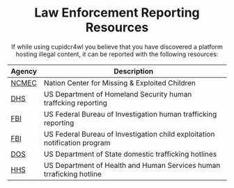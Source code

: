 <div align="center">
  
# Law Enforcement Reporting Resources
If while using cupidcr4wl you believe that you have discovered a platform hosting illegal content, it can be reported with the following resources:

|Agency|Description|
|----|-----------|
|[NCMEC](https://www.missingkids.org/gethelpnow/cybertipline)|Nation Center for Missing & Exploited Children|
|[DHS](https://www.dhs.gov/blue-campaign/report-human-trafficking)|US Department of Homeland Security human traffcking reporting|
|[FBI](https://www.fbi.gov/investigate/violent-crime/human-trafficking)|US Federal Bureau of Investigation human trafficking reporting|
|[FBI](https://www.fbi.gov/how-we-can-help-you/victim-services/cenp)|US Federal Bureau of Investigation child exploitation notification program|
|[DOS](https://www.state.gov/domestic-trafficking-hotlines/)|US Department of State domestic trafficking hotlines|
|[HHS](https://www.acf.hhs.gov/otip/victim-assistance/national-human-trafficking-hotline)|US Department of Health and Human Services human trraficking hotline|

</div>
